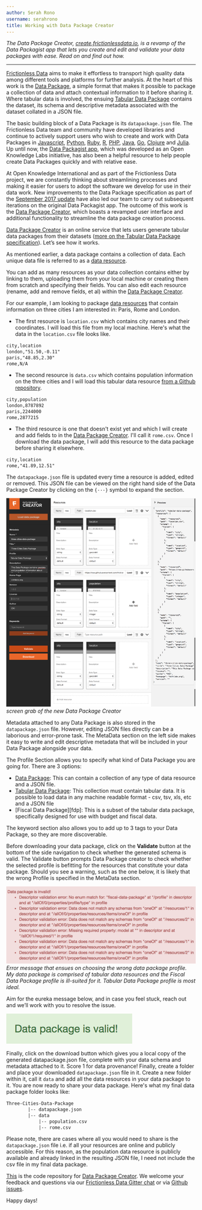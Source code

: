 ```yaml
---
author: Serah Rono
username: serahrono
title: Working with Data Package Creator
---
```


*The Data Package Creator, [create.frictionlessdata.io][dpc], is a revamp of the Data Packagist app that lets you create and edit and validate your data packages with ease. Read on and find out how.*

---

[Frictionless Data][fd] aims to make it effortless to transport high quality data among different tools and platforms for further analysis. At the heart of this work is the [Data Package][dp], a simple format that makes it possible to package a collection of data and attach contextual information to it before sharing it. Where tabular data is involved, the ensuing [Tabular Data Package][tdp] contains the dataset, its schema and descriptive metadata associated with the dataset collated in a JSON file.

The basic building block of a Data Package is its `datapackage.json` file. The Frictionless Data team and community have developed libraries and continue to actively support users who wish to create and work with Data Packages in [Javascript][dp-js], [Python][dp-py], [Ruby][dp-rb], [R][dp-r], [PHP][dp-php], [Java][dp-java], [Go][dp-go], [Clojure][dp-clj] and [Julia][dp-jl]. Up until now, the [Data Packagist app][old-dpui], which was developed as an Open Knowledge Labs initiative, has also been a helpful resource to help people create Data Packages quickly and with relative ease.

At Open Knowledge International and as part of the Frictionless Data project, we are constantly thinking about streamlining processes and making it easier for users to adopt the software we develop for use in their data work. New improvements to the Data Package specification as part of the [September 2017 update][specs_v1] have also led our team to carry out subsequent iterations on the original Data Packagist app. The outcome of this work is the [Data Package Creator][dpc], which boasts a revamped user interface and additional functionality to streamline the data package creation process.

[Data Package Creator][dpc] is an online service that lets users generate tabular data packages from their datasets ([more on the Tabular Data Package specification][tdp]). Let’s see how it works.

As mentioned earlier, a data package contains a collection of data. Each unique data file is referred to as a [data resource][dr].

You can add as many resources as your data collection contains either by linking to them, uploading them from your local machine or creating them from scratch and specifying their fields. You can also edit each resource (rename, add and remove fields, et al) within the [Data Package Creator][dpc].

For our example, I am looking to package [data resources][dr] that contain information on three cities I am interested in: Paris, Rome and London.
- The first resource is `location.csv` which contains city names and their coordinates. I will load this file from my local machine. Here's what the data in the `location.csv` file looks like.

```csv
city,location
london,"51.50,-0.11"
paris,"48.85,2.30"
rome,N/A
```
- The second resource is `data.csv` which contains population information on the three cities and I will load this tabular data resource [from a Github repository](https://github.com/frictionlessdata/datapackage-py/blob/master/data/data.csvformat).

```csv
city,population
london,8787892
paris,2244000
rome,2877215
```

- The third resource is one that doesn't exist yet and which I will create and add fields to in the [Data Package Creator][dpc]. I'll call it `rome.csv`. Once I download the data package, I will add this resource to the data package before sharing it elsewhere.
```csv
city,location
rome,"41.89,12.51"
```

The `datapackage.json` file is updated every time a resource is added, edited or removed. This JSON file can be viewed on the right hand side of the Data Package Creator by clicking on the `{···}` symbol to expand the section.

![screengrab of data package creator](/img/posts/datapackagecreator.png)
*screen grab of the new Data Package Creator*

Metadata attached to any Data Package is also stored in the `datapackage.json` file. However, editing JSON files directly can be a laborious and error-prone task. The MetaData section on the left side makes it easy to write and edit descriptive metadata that will be included in your Data Package alongside your data.

The Profile Section allows you to specify what kind of Data Package you are going for. There are 3 options:
- [Data Package][dp]: This can contain a collection of any type of data resource and a JSON file.
- [Tabular Data Package][tdp]: This collection must contain tabular data. It is possible to load data in any machine readable format - csv, tsv, xls, etc and a JSON file
- [Fiscal Data Package][fdp]: This is a subset of the tabular data package, specifically designed for use with budget and fiscal data.

The keyword section also allows you to add up to 3 tags to your Data Package, so they are more discoverable.

Before downloading your data package, click on the **Validate** button at the bottom of the side navigation to check whether the generated schema is valid. The Validate button prompts Data Package creator to check whether the selected profile is befitting for the resources that constitute your data package. Should you see a warning, such as the one below, it is likely that the wrong Profile is specified in the MetaData section.


![screengrab of an alert for an invalid data package message on data package creator](/img/posts/datapackagecreator-invalid.png)
*Error message that ensues on choosing the wrong data package profile. My data package is comprised of tabular data resources and the Fiscal Data Package profile is ill-suited for it. Tabular Data Package profile is most ideal.*

Aim for the eureka message below, and in case you feel stuck, reach out and we’ll work with you to resolve the issue.

![screengrab of a valid data package message on data package creator](/img/posts/datapackagecreator-valid.png)

Finally, click on the download button which gives you a local copy of the generated datapackage.json file, complete with your data schema and metadata attached to it. Score 1 for data provenance!
Finally, create a folder and place your downloaded `datapackage.json` file in it. Create a new folder within it, call it `data` and add all the data resources in your data package to it. You are now ready to share your data package.
Here's what my final data package folder looks like:
```
Three-Cities-Data-Package
        |-- datapackage.json      
        |-- data
            |-- population.csv
            |-- rome.csv
```
Please note, there are cases where all you would need to share is the `datapackage.json` file i.e. if all your resources are online and publicly accessible. For this reason, as the population data resource is publicly available and already linked in the resulting JSON file, I need not include the csv file in my final data package.

[This]([dpc-git]) is the code repository for [Data Package Creator][dpc]. We welcome your feedback and questions via our [Frictionless Data Gitter chat][fd-gitter] or via [Github issues][dpc-issues].

Happy days!

[fd]: https://frictionlessdata.io
[dp]: https://frictionlessdata.io/specs/data-package/
[tdp]: https://frictionlessdata.io/specs/tabular-data-package/
[dr]: https://frictionlessdata.io/specs/data-resource/
[tdr]: https://frictionlessdata.io/specs/tabular-data-resource/
[dp-js]: https://github.com/frictionlessdata/datapackage-js
[dp-py]:https://github.com/frictionlessdata/datapackage-py
[dp-rb]: https://github.com/frictionlessdata/datapackage-rb
[dp-go]: https://github.com/frictionlessdata/datapackage-go
[dp-jl]: https://github.com/frictionlessdata/datapackage-jl
[dp-r]: https://github.com/frictionlessdata/datapackage-r
[dp-java]: https://github.com/frictionlessdata/datapackage-java
[dp-clj]: https://github.com/frictionlessdata/datapackage-clj
[dp-php]: https://github.com/frictionlessdata/datapackage-php
[old-dpui]: http://datapackagist.openknowledge.io
[specs_v1]: https://blog.okfn.org/2017/09/05/frictionless-data-v1-0/
[dpc]: https://create.frictionlessdata.io
[dpc-git]: https://github.com/frictionlessdata/datapackage-ui/
[dpc-issues]: https://github.com/frictionlessdata/datapackage-ui/issues
[fd-gitter]: http://gitter.im/frictionlessdata/chat
